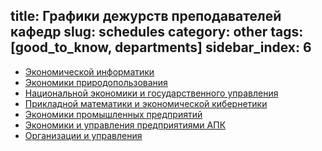 title: Графики дежурств преподавателей кафедр
slug: schedules
category: other
tags: [good_to_know, departments]
sidebar_index: 6
---

-   [Экономической информатики](/files/inf_dist.doc)
-   [Экономики природопользования](/files/priroda_dist.doc)
-   [Национальной экономики и государственного управления](/files/gos_dist.doc)
-   [Прикладной математики и экономической кибернетики](/files/kiber_dist.doc)
-   [Экономики промышленных предприятий](/files/epp_dist.doc)
-   [Экономики и управления предприятиями АПК](/files/apk_dist.doc)
-   [Организации и управления](/files/oiu_dist.doc)
